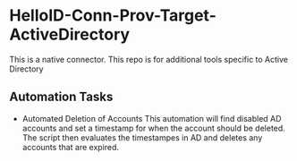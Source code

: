 # HelloID-Conn-Prov-Target-ActiveDirectory

This is a native connector. This repo is for additional tools specific to Active Directory

## Automation Tasks
- Automated Deletion of Accounts
This automation will find disabled AD accounts and set a timestamp for when the account should be deleted. The script then evaluates the timestampes in AD and deletes any accounts that are expired.
